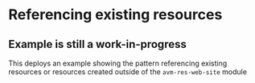 # Referencing existing resources

## Example is still a work-in-progress

This deploys an example showing the pattern referencing existing resources or resources created outside of the `avm-res-web-site` module
